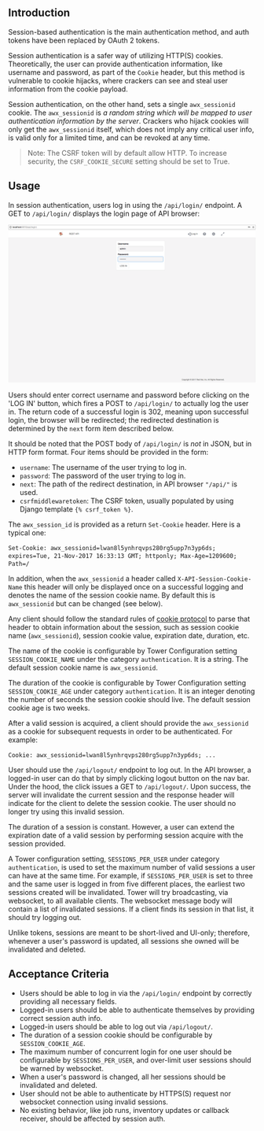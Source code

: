 ## Introduction

Session-based authentication is the main authentication method, and auth tokens have been replaced by OAuth 2 tokens.

Session authentication is a safer way of utilizing HTTP(S) cookies. Theoretically, the user can provide authentication information, like username and password, as part of the
`Cookie` header, but this method is vulnerable to cookie hijacks, where crackers can see and steal user
information from the cookie payload.

Session authentication, on the other hand, sets a single `awx_sessionid` cookie. The `awx_sessionid`
is *a random string which will be mapped to user authentication information by the server*. Crackers who
hijack cookies will only get the `awx_sessionid` itself, which does not imply any critical user info, is valid only for
a limited time, and can be revoked at any time.

> Note: The CSRF token will by default allow HTTP.  To increase security, the `CSRF_COOKIE_SECURE` setting should
be set to True.


## Usage

In session authentication, users log in using the `/api/login/` endpoint. A GET to `/api/login/` displays the
login page of API browser:

![Example session log in page](../img/auth_session_1.png?raw=true)

Users should enter correct username and password before clicking on the 'LOG IN' button, which fires a POST
to `/api/login/` to actually log the user in. The return code of a successful login is 302, meaning upon
successful login, the browser will be redirected; the redirected destination is determined by the `next` form
item described below.

It should be noted that the POST body of `/api/login/` is *not* in JSON, but in HTTP form format. Four items should
be provided in the form:
* `username`: The username of the user trying to log in.
* `password`: The password of the user trying to log in.
* `next`: The path of the redirect destination, in API browser `"/api/"` is used.
* `csrfmiddlewaretoken`: The CSRF token, usually populated by using Django template `{% csrf_token %}`.

The `awx_session_id` is provided as a return `Set-Cookie` header. Here is a typical one:
```
Set-Cookie: awx_sessionid=lwan8l5ynhrqvps280rg5upp7n3yp6ds; expires=Tue, 21-Nov-2017 16:33:13 GMT; httponly; Max-Age=1209600; Path=/
```

In addition, when the `awx_sessionid` a header called `X-API-Session-Cookie-Name` this header will only be displayed once on a successful logging and denotes the name of the session cookie name. By default this is `awx_sessionid` but can be changed (see below).

Any client should follow the standard rules of [cookie protocol](https://tools.ietf.org/html/rfc6265) to
parse that header to obtain information about the session, such as session cookie name (`awx_sessionid`),
session cookie value, expiration date, duration, etc.

The name of the cookie is configurable by Tower Configuration setting `SESSION_COOKIE_NAME` under the category `authentication`. It is a string. The default session cookie name is `awx_sessionid`.

The duration of the cookie is configurable by Tower Configuration setting `SESSION_COOKIE_AGE` under
category `authentication`. It is an integer denoting the number of seconds the session cookie should
live. The default session cookie age is two weeks.  

After a valid session is acquired, a client should provide the `awx_sessionid` as a cookie for subsequent requests
in order to be authenticated. For example:
```
Cookie: awx_sessionid=lwan8l5ynhrqvps280rg5upp7n3yp6ds; ...
```

User should use the `/api/logout/` endpoint to log out. In the API browser, a logged-in user can do that by
simply clicking logout button on the nav bar. Under the hood, the click issues a GET to `/api/logout/`.
Upon success, the server will invalidate the current session and the response header will indicate for the client
to delete the session cookie. The user should no longer try using this invalid session.

The duration of a session is constant. However, a user can extend the expiration date of a valid session
by performing session acquire with the session provided.

A Tower configuration setting, `SESSIONS_PER_USER` under category `authentication`, is used to set the
maximum number of valid sessions a user can have at the same time. For example, if `SESSIONS_PER_USER`
is set to three and the same user is logged in from five different places, the earliest two sessions created will be invalidated. Tower will try
broadcasting, via websocket, to all available clients. The websocket message body will contain a list of
invalidated sessions. If a client finds its session in that list, it should try logging out.

Unlike tokens, sessions are meant to be short-lived and UI-only; therefore, whenever a user's password
is updated, all sessions she owned will be invalidated and deleted.


## Acceptance Criteria

* Users should be able to log in via the `/api/login/` endpoint by correctly providing all necessary fields.
* Logged-in users should be able to authenticate themselves by providing correct session auth info.
* Logged-in users should be able to log out via `/api/logout/`.
* The duration of a session cookie should be configurable by `SESSION_COOKIE_AGE`.
* The maximum number of concurrent login for one user should be configurable by `SESSIONS_PER_USER`,
  and over-limit user sessions should be warned by websocket.
* When a user's password is changed, all her sessions should be invalidated and deleted.
* User should not be able to authenticate by HTTPS(S) request nor websocket connection using invalid
  sessions.
* No existing behavior, like job runs, inventory updates or callback receiver, should be affected
  by session auth.

